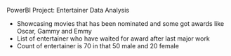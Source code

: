 PowerBI Project: Entertainer Data Analysis

- Showcasing movies that has been nominated and some got awards like Oscar, Gammy and Emmy
- List of entertainer who have waited for award after last major work
- Count of entertainer is 70 in that 50 male and 20 female
